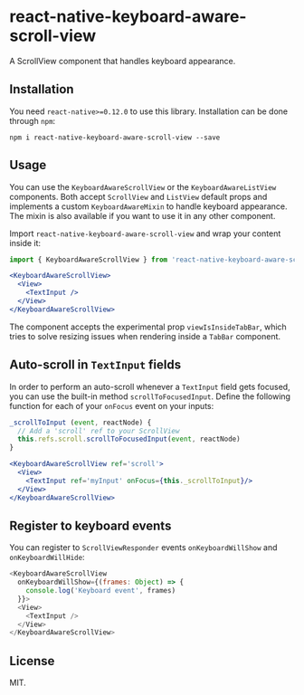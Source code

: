 # react-native-keyboard-aware-scroll-view
A ScrollView component that handles keyboard appearance.

## Installation
You need `react-native>=0.12.0` to use this library. Installation can be done through ``npm``:

```shell
npm i react-native-keyboard-aware-scroll-view --save
```

## Usage
You can use the ``KeyboardAwareScrollView`` or the ``KeyboardAwareListView``
components. Both accept ``ScrollView`` and ``ListView`` default props and
implements a custom ``KeyboardAwareMixin`` to handle keyboard appearance.
The mixin is also available if you want to use it in any other component.

Import ``react-native-keyboard-aware-scroll-view`` and wrap your content inside
it:

```js
import { KeyboardAwareScrollView } from 'react-native-keyboard-aware-scroll-view'
```

```jsx
<KeyboardAwareScrollView>
  <View>
    <TextInput />
  </View>
</KeyboardAwareScrollView>
```

The component accepts the experimental prop ``viewIsInsideTabBar``, which tries
to solve resizing issues when rendering inside a ``TabBar`` component.

## Auto-scroll in `TextInput` fields
In order to perform an auto-scroll whenever a `TextInput` field gets focused, you can use the built-in method `scrollToFocusedInput`. Define the following function for each of your `onFocus` event on your inputs:

```js
_scrollToInput (event, reactNode) {
  // Add a 'scroll' ref to your ScrollView
  this.refs.scroll.scrollToFocusedInput(event, reactNode)
}
```

```jsx
<KeyboardAwareScrollView ref='scroll'>
  <View>
    <TextInput ref='myInput' onFocus={this._scrollToInput}/>
  </View>
</KeyboardAwareScrollView>
```

## Register to keyboard events
You can register to `ScrollViewResponder` events `onKeyboardWillShow` and `onKeyboardWillHide`:

```js
<KeyboardAwareScrollView
  onKeyboardWillShow={(frames: Object) => {
    console.log('Keyboard event', frames)
  }}>
  <View>
    <TextInput />
  </View>
</KeyboardAwareScrollView>
```

## License

MIT.
